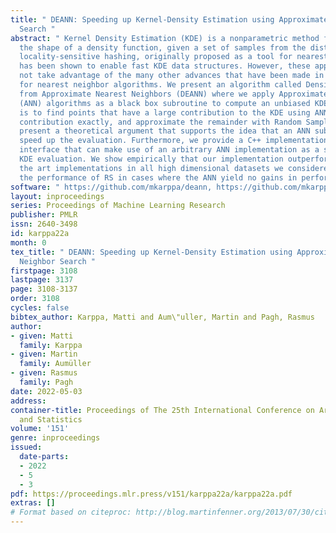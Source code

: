 ```yaml
---
title: " DEANN: Speeding up Kernel-Density Estimation using Approximate Nearest Neighbor
  Search "
abstract: " Kernel Density Estimation (KDE) is a nonparametric method for estimatig
  the shape of a density function, given a set of samples from the distribution. Recently,
  locality-sensitive hashing, originally proposed as a tool for nearest neighbor search,
  has been shown to enable fast KDE data structures. However, these approaches do
  not take advantage of the many other advances that have been made in algorithms
  for nearest neighbor algorithms. We present an algorithm called Density Estimation
  from Approximate Nearest Neighbors (DEANN) where we apply Approximate Nearest Neighbor
  (ANN) algorithms as a black box subroutine to compute an unbiased KDE. The idea
  is to find points that have a large contribution to the KDE using ANN, compute their
  contribution exactly, and approximate the remainder with Random Sampling (RS). We
  present a theoretical argument that supports the idea that an ANN subroutine can
  speed up the evaluation. Furthermore, we provide a C++ implementation with a Python
  interface that can make use of an arbitrary ANN implementation as a subroutine for
  KDE evaluation. We show empirically that our implementation outperforms state of
  the art implementations in all high dimensional datasets we considered, and matches
  the performance of RS in cases where the ANN yield no gains in performance. "
software: " https://github.com/mkarppa/deann, https://github.com/mkarppa/deann-experiments "
layout: inproceedings
series: Proceedings of Machine Learning Research
publisher: PMLR
issn: 2640-3498
id: karppa22a
month: 0
tex_title: " DEANN: Speeding up Kernel-Density Estimation using Approximate Nearest
  Neighbor Search "
firstpage: 3108
lastpage: 3137
page: 3108-3137
order: 3108
cycles: false
bibtex_author: Karppa, Matti and Aum\"uller, Martin and Pagh, Rasmus
author:
- given: Matti
  family: Karppa
- given: Martin
  family: Aumüller
- given: Rasmus
  family: Pagh
date: 2022-05-03
address:
container-title: Proceedings of The 25th International Conference on Artificial Intelligence
  and Statistics
volume: '151'
genre: inproceedings
issued:
  date-parts:
  - 2022
  - 5
  - 3
pdf: https://proceedings.mlr.press/v151/karppa22a/karppa22a.pdf
extras: []
# Format based on citeproc: http://blog.martinfenner.org/2013/07/30/citeproc-yaml-for-bibliographies/
---
```

